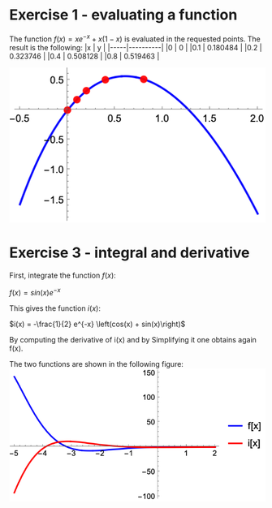 # Exercise 1 - evaluating a function
The function $`f(x) = xe^{-x} + x(1-x)`$ is evaluated in the requested points. The result is the following:
|x    | y        |
|-----|----------|
|0    | 0        |
|0.1  | 0.180484 |
|0.2  | 0.323746 |
|0.4  | 0.508128 |
|0.8  | 0.519463 |

![alt text](https://github.com/GiuliaLavizzari/SciComp_python/blob/13b313546f8704161f0532256f7b235af00922ef/Lecture5/images/ex1.png)

# Exercise 3 - integral and derivative
First, integrate the function $`f(x)`$:

$f(x) = sin(x) e^{-x}$

This gives the function $`i(x)`$:

$i(x) = -\frac{1}{2} e^{-x} \left(cos(x) + sin(x)\right)$

By computing the derivative of i(x) and by Simplifying it one obtains again f(x).

The two functions are shown in the following figure:
![alt text](https://github.com/GiuliaLavizzari/SciComp_python/blob/5b3633339ec35e0cd36ddc7bfa3e22b3d0391311/Lecture5/images/ex3.png)
